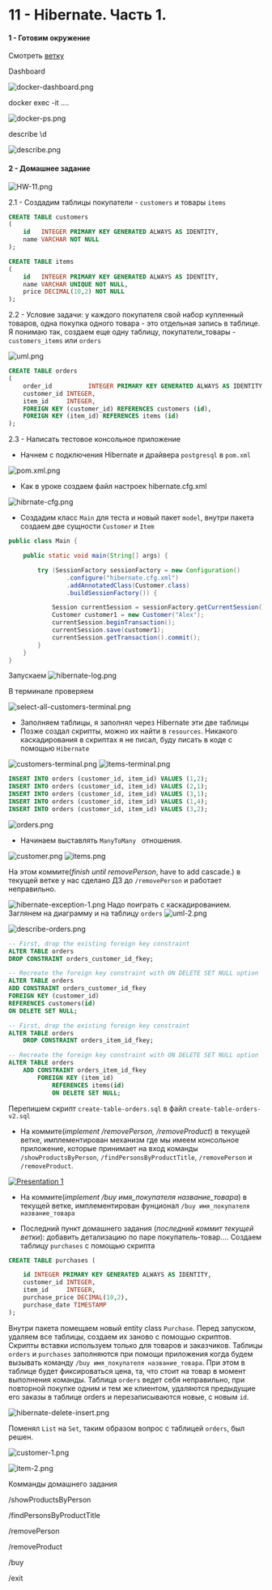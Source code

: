 # 11 - Hibernate. Часть 1.

#### 1 - Готовим окружение

Смотреть [ветку](https://github.com/lalik77/geek-brains-vtb/tree/10-lecture)

Dashboard

![docker-dashboard.png](img/docker-dashboard.png)

docker exec -it ....

![docker-ps.png](img/docker-ps.png)

describe \d

![describe.png](img/describe.png)

#### 2 - Домашнее задание

![HW-11.png](img/HW-11.png)

2.1 - Создадим таблицы покупатели - `customers` и товары `items`

```sql
CREATE TABLE customers
(
    id   INTEGER PRIMARY KEY GENERATED ALWAYS AS IDENTITY,
    name VARCHAR NOT NULL
);
```

```sql
CREATE TABLE items
(
    id   INTEGER PRIMARY KEY GENERATED ALWAYS AS IDENTITY,
    name VARCHAR UNIQUE NOT NULL,
    price DECIMAL(10,2) NOT NULL
);
```

2.2 - Условие задачи: у каждого покупателя свой набор купленный товаров, одна покупка одного товара - это отдельная
запись в таблице. Я понимаю так, создаем еще одну таблицу, покупатели_товары - `customers_items` или
`orders`

![uml.png](img/uml.png)

```sql
CREATE TABLE orders
(
    order_id          INTEGER PRIMARY KEY GENERATED ALWAYS AS IDENTITY,
    customer_id INTEGER,
    item_id     INTEGER,
    FOREIGN KEY (customer_id) REFERENCES customers (id),
    FOREIGN KEY (item_id) REFERENCES items (id)
);
```

2.3 - Написать тестовое консольное приложение

- Начнем с подключения Hibernate и драйвера `postgresql` в `pom.xml`

![pom.xml.png](img/pom.xml.png)

- Как в уроке создаем файл настроек hibernate.cfg.xml

![hibrnate-cfg.png](img/hibrnate-cfg.png)

- Создадим класс `Main` для теста и новый пакет `model`, внутри пакета создаем две сущности
`Customer` и `Item`

```java
public class Main {

    public static void main(String[] args) {

        try (SessionFactory sessionFactory = new Configuration()
                .configure("hibernate.cfg.xml")
                .addAnnotatedClass(Customer.class)
                .buildSessionFactory()) {

            Session currentSession = sessionFactory.getCurrentSession();
            Customer customer1 = new Customer("Alex");
            currentSession.beginTransaction();
            currentSession.save(customer1);
            currentSession.getTransaction().commit();
        }
    }
}
```

Запускаем 
![hibernate-log.png](img/hibernate-log.png)

В терминале проверяем 

![select-all-customers-terminal.png](img/select-all-customers-terminal.png)

- Заполняем таблицы, я заполнял через Hibernate эти две таблицы
- Позже создал скрипты, можно их найти в `resources`. Никакого каскадирования в скриптах я 
не писал, буду писать в коде с помощью `Hibernate` 

![customers-terminal.png](img/customers-terminal.png)
![items-terminal.png](img/items-terminal.png)

```sql
INSERT INTO orders (customer_id, item_id) VALUES (1,2);
INSERT INTO orders (customer_id, item_id) VALUES (2,1);
INSERT INTO orders (customer_id, item_id) VALUES (3,1);
INSERT INTO orders (customer_id, item_id) VALUES (1,4);
INSERT INTO orders (customer_id, item_id) VALUES (3,2);
```
![orders.png](img/orders.png)

- Начинаем выставлять `ManyToMany ` отношения. 

![customer.png](img/customer.png)
![items.png](img/item.png)

На этом коммите(_finish until removePerson_, have to add cascade.) в текущей ветке 
у нас сделано ДЗ до `/removePerson` и работает неправильно.

![hibernate-exception-1.png](img/hibernate-exception-1.png)
Надо поиграть с каскадированием.
Заглянем на диаграмму и на таблицу `orders` 
![uml-2.png](img/uml-2.png)

![describe-orders.png](img/describe-orders.png)

```sql
-- First, drop the existing foreign key constraint
ALTER TABLE orders
DROP CONSTRAINT orders_customer_id_fkey;

-- Recreate the foreign key constraint with ON DELETE SET NULL option
ALTER TABLE orders
ADD CONSTRAINT orders_customer_id_fkey
FOREIGN KEY (customer_id)
REFERENCES customers(id)
ON DELETE SET NULL;
```

```sql
-- First, drop the existing foreign key constraint
ALTER TABLE orders
    DROP CONSTRAINT orders_item_id_fkey;

-- Recreate the foreign key constraint with ON DELETE SET NULL option
ALTER TABLE orders
    ADD CONSTRAINT orders_item_id_fkey
        FOREIGN KEY (item_id)
            REFERENCES items(id)
            ON DELETE SET NULL;
```

Перепишем скрипт `create-table-orders.sql` в файл `create-table-orders-v2.sql`

- На коммите(_implement /removePerson, /removeProduct_) в текущей ветке, имплементирован механизм где мы имеем консольное приложение, которые принимает
на вход команды `/showProductsByPerson`, `/findPersonsByProductTitle`, `/removePerson` и `/removeProduct`.

[![Presentation 1](img/thumb-1.png)](https://youtu.be/aEoC_QchBME "Presentation 1")

- На коммите(_implement /buy имя_покупателя название_товара_) в текущей ветке, 
имплементирован фунционал `/buy имя_покупателя название_товара` 


- Последний пункт домашнего задания (_последний коммит текущей ветки_): добавить детализацию по паре покупатель-товар....
Создаем таблицу `purchases` с помощью скрипта
```sql
CREATE TABLE purchases (

    id INTEGER PRIMARY KEY GENERATED ALWAYS AS IDENTITY,
    customer_id INTEGER,
    item_id     INTEGER,
    purchase_price DECIMAL(10,2),
    purchase_date TIMESTAMP
);

```

Внутри пакета помещаем новый entity class `Purchase`.
Перед запуском, удаляем все таблицы, создаем их заново с помощью скриптов. Скрипты вставки используем только 
для товаров и заказчиков.
Таблицы `orders` и `purchases`  заполняются при помощи приложения когда будем вызывать команду 
`/buy имя_покупателя название_товара`. При этом в таблице будет фиксироваться цена, та, что стоит на товар в момент
выполнения команды. 
Таблица `orders` ведет себя неправильно, при повторной покупке одним и тем же клиентом, удаляются предыдущие его заказы в
таблице orders и перезаписываются новые, с новым `id`.

![hibernate-delete-insert.png](img/hibernate-delete-insert.png)

Поменял `List` на `Set`, таким образом вопрос с таблицей `orders`, был решен.

![customer-1.png](img/customer-1.png)

![item-2.png](img/item-2.png)

Комманды домашнего задания

/showProductsByPerson

/findPersonsByProductTitle

/removePerson

/removeProduct

/buy

/exit